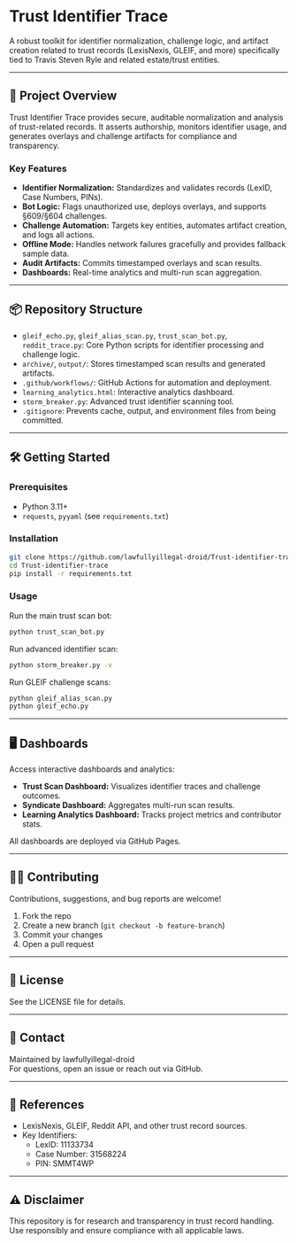 # Trust Identifier Trace

A robust toolkit for identifier normalization, challenge logic, and artifact creation related to trust records (LexisNexis, GLEIF, and more) specifically tied to Travis Steven Ryle and related estate/trust entities.

---

## 🚀 Project Overview

Trust Identifier Trace provides secure, auditable normalization and analysis of trust-related records. It asserts authorship, monitors identifier usage, and generates overlays and challenge artifacts for compliance and transparency.

### Key Features

- **Identifier Normalization:** Standardizes and validates records (LexID, Case Numbers, PINs).
- **Bot Logic:** Flags unauthorized use, deploys overlays, and supports §609/§604 challenges.
- **Challenge Automation:** Targets key entities, automates artifact creation, and logs all actions.
- **Offline Mode:** Handles network failures gracefully and provides fallback sample data.
- **Audit Artifacts:** Commits timestamped overlays and scan results.
- **Dashboards:** Real-time analytics and multi-run scan aggregation.

---

## 📦 Repository Structure

- `gleif_echo.py`, `gleif_alias_scan.py`, `trust_scan_bot.py`, `reddit_trace.py`: Core Python scripts for identifier processing and challenge logic.
- `archive/`, `output/`: Stores timestamped scan results and generated artifacts.
- `.github/workflows/`: GitHub Actions for automation and deployment.
- `learning_analytics.html`: Interactive analytics dashboard.
- `storm_breaker.py`: Advanced trust identifier scanning tool.
- `.gitignore`: Prevents cache, output, and environment files from being committed.

---

## 🛠️ Getting Started

### Prerequisites

- Python 3.11+
- `requests`, `pyyaml` (see `requirements.txt`)

### Installation

```bash
git clone https://github.com/lawfullyillegal-droid/Trust-identifier-trace.git
cd Trust-identifier-trace
pip install -r requirements.txt
```

### Usage

Run the main trust scan bot:

```bash
python trust_scan_bot.py
```

Run advanced identifier scan:

```bash
python storm_breaker.py -v
```

Run GLEIF challenge scans:

```bash
python gleif_alias_scan.py
python gleif_echo.py
```

---

## 🖥️ Dashboards

Access interactive dashboards and analytics:

- **Trust Scan Dashboard:** Visualizes identifier traces and challenge outcomes.
- **Syndicate Dashboard:** Aggregates multi-run scan results.
- **Learning Analytics Dashboard:** Tracks project metrics and contributor stats.

All dashboards are deployed via GitHub Pages.

---

## 🧑‍💻 Contributing

Contributions, suggestions, and bug reports are welcome!

1. Fork the repo
2. Create a new branch (`git checkout -b feature-branch`)
3. Commit your changes
4. Open a pull request

---

## 📄 License

See the LICENSE file for details.

---

## 🙋 Contact

Maintained by lawfullyillegal-droid  
For questions, open an issue or reach out via GitHub.

---

## 📝 References

- LexisNexis, GLEIF, Reddit API, and other trust record sources.
- Key Identifiers:  
  - LexID: 11133734  
  - Case Number: 31568224  
  - PIN: SMMT4WP

---

## ⚠️ Disclaimer

This repository is for research and transparency in trust record handling. Use responsibly and ensure compliance with all applicable laws.
